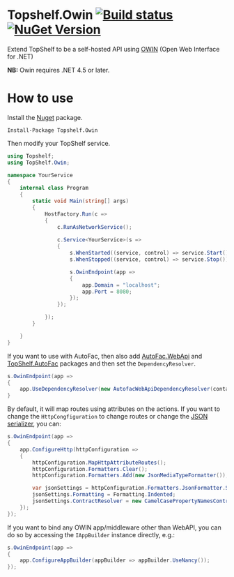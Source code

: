 Topshelf.Owin [![Build status](https://ci.appveyor.com/api/projects/status/fx8d5f2apa553gge?svg=true)](https://ci.appveyor.com/project/dennisroche/topshelf-owin) [![NuGet Version](http://img.shields.io/nuget/v/Topshelf.Owin.svg?style=flat)](https://www.nuget.org/packages/Topshelf.Owin/)
=============

Extend TopShelf to be a self-hosted API using [OWIN](http://owin.org/) (Open Web Interface for .NET) 

**NB:** Owin requires .NET 4.5 or later.

How to use
=============

Install the [Nuget](https://www.nuget.org/packages/Topshelf.Owin) package.

	Install-Package Topshelf.Owin

Then modify your TopShelf service.

```c#
using Topshelf;
using TopShelf.Owin;

namespace YourService
{
    internal class Program
    {
        static void Main(string[] args)
        {
            HostFactory.Run(c =>
            {
                c.RunAsNetworkService();
         
                c.Service<YourService>(s =>
                {
                    s.WhenStarted((service, control) => service.Start());
                    s.WhenStopped((service, control) => service.Stop());

                    s.OwinEndpoint(app =>
                    {
                        app.Domain = "localhost";
                        app.Port = 8080;
                    });
                });

            });
        }

    }
}
```

If you want to use with AutoFac, then also add [AutoFac.WebApi](https://www.nuget.org/packages/Autofac.WebApi/) and [TopShelf.AutoFac](https://www.nuget.org/packages/Topshelf.Autofac/) packages and then set the `DependencyResolver`.

```c#
s.OwinEndpoint(app =>
{
    app.UseDependencyResolver(new AutofacWebApiDependencyResolver(container));
}
```

By default, it will map routes using attributes on the actions. If you want to change the `HttpCongfiguration` to change routes or change the [JSON serializer](https://www.nuget.org/packages/Newtonsoft.Json/), you can:

```c#
s.OwinEndpoint(app =>
{
    app.ConfigureHttp(httpConfiguration =>
    {
        httpConfiguration.MapHttpAttributeRoutes();
        httpConfiguration.Formatters.Clear();
        httpConfiguration.Formatters.Add(new JsonMediaTypeFormatter());

        var jsonSettings = httpConfiguration.Formatters.JsonFormatter.SerializerSettings;
        jsonSettings.Formatting = Formatting.Indented;
        jsonSettings.ContractResolver = new CamelCasePropertyNamesContractResolver();
    });
});
```

If you want to bind any OWIN app/middleware other than WebAPI, you can do so by accessing the `IAppBuilder` instance directly, e.g.:

```c#
s.OwinEndpoint(app =>
{
    app.ConfigureAppBuilder(appBuilder => appBuilder.UseNancy());
});
```
